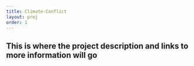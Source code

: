 ```yaml
---
title: Climate-Conflict
layout: proj
order: 1
---
```

<h2>This is where the project description and links to more information will go</h2>
